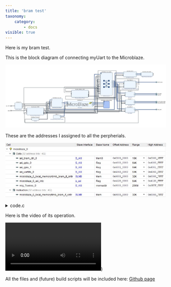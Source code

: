 ```yaml
---
title: 'bram test'
taxonomy:
    category:
        - docs
visible: true
---
```



Here is my bram test.



This is the block diagram of connecting myUart to the Microblaze.

![block diagram](block_ub.JPG)

These are the addresses I assigned to all the perpherials.

![Addresses](addr_ub.JPG)



<details><summary>code.c</summary><p><pre><code class="c">
#include &lt;stdio.h&gt;
#include "platform.h"
#include "xil_printf.h"
#include "xil_io.h"

#define LEDS_DATA 0x40000000
#define LEDS_TRI  0x40000004
#define RGB_DATA  0x40000008
#define RGB_TRI   0x4000000C

#define BTN_DATA  0x40010000
#define DIP_DATA  0x40010008

#define BRAMSIZE 8
unsigned int * brambase = (unsigned int *)0xc0000000;

#define PRINT xil_printf

unsigned int index_t;



int main()
{
    init_platform();

    print("Hello World\n\r");
    //tri state for leds
    Xil_Out32(LEDS_TRI,0x00);
    Xil_Out32(RGB_TRI,0x00);

    u32 btn_read = 0;
    u32 dip_read = 0;
    u32 rgb_write = 0;

    PRINT("Writing to memory\n\r");


    for(index_t=0; index_t&lt;BRAMSIZE; index_t++)
      {
	*(brambase+index_t) = index_t+1;
	PRINT("Write %d at location %d = %X\n\r",index_t+1,index_t,brambase+index_t);

      }

    PRINT("\n\rReading from memory and checking\n\r");


    for(index_t=0; index_t&lt;BRAMSIZE; index_t++)
    {
      PRINT("Read %d at location %d = %X\n\r",*(brambase+index_t),index_t,brambase+index_t);

    }

    PRINT("Done reading BRAM, start polling switches\n\r");


    while (1){
    	btn_read = Xil_In32(BTN_DATA);
    	Xil_Out32(LEDS_DATA,btn_read);


    	dip_read = Xil_In32(DIP_DATA);
    	rgb_write = 0x7 &amp; dip_read;
    	rgb_write = rgb_write &lt;&lt; 3 | rgb_write;
    	rgb_write = rgb_write &lt;&lt; 6 | rgb_write;
    	Xil_Out32(RGB_DATA,rgb_write);
    }

    cleanup_platform();



    return 0;
}
</code></pre></p></details>


Here is the video of its operation.

![uart video](user://media/ub_bram000.mp4?resize=620,480))

All the files and (future) build scripts will be included here:
[Github page](https://github.com/AEW2015/522R/tree/master/pages/02.microblaze-system/bram-test)

